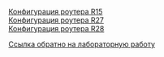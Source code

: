 [Конфигурация роутера R15](/labs/lab13/dmvpn_ipsec_msk-chok-lab/r15.md)    
[Конфигурация роутера R27](/labs/lab13/dmvpn_ipsec_msk-chok-lab/r27.md)   
[Конфигурация роутера R28](/labs/lab13/dmvpn_ipsec_msk-chok-lab/r28.md)   

[Ссылка обратно на лабораторную работу](/labs/lab13/README.md) 